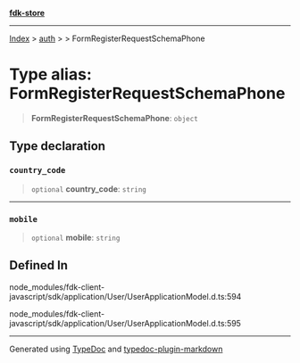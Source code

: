 [**fdk-store**](../../../README.md)
***

[Index](../../../API.md) > [auth](../../README.md) > [<internal>](../README.md) > FormRegisterRequestSchemaPhone

# Type alias: FormRegisterRequestSchemaPhone

> **FormRegisterRequestSchemaPhone**: `object`

## Type declaration

### `country_code`

> `optional` **country\_code**: `string`

***

### `mobile`

> `optional` **mobile**: `string`

## Defined In

node\_modules/fdk-client-javascript/sdk/application/User/UserApplicationModel.d.ts:594

node\_modules/fdk-client-javascript/sdk/application/User/UserApplicationModel.d.ts:595

***
Generated using [TypeDoc](https://typedoc.org/) and [typedoc-plugin-markdown](https://www.npmjs.com/package/typedoc-plugin-markdown)
